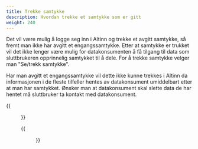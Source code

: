 ```yaml
---
title: Trekke samtykke
description: Hvordan trekke et samtykke som er gitt
weight: 240
---
```


Det vil være mulig å logge seg inn i Altinn og trekke et avgitt samtykke, så fremt man ikke har avgitt et engangssamtykke.
Etter at samtykke er trukket vil det ikke lenger være mulig for datakonsumenten å få tilgang til data som sluttbrukeren opprinnelig samtykket til å dele.
For å trekke samtykke velger man "Se/trekk samtykke".

Har man avgitt et engangssamtykke vil dette ikke kunne trekkes i Altinn da informasjonen i de fleste tilfeller hentes av datakonsument umiddelbart etter at man har samtykket. Ønsker man at datakonsument skal slette data de har hentet må sluttbruker ta kontakt med datakonsument. 

{{<figure src="se-engangssamtykke.png" title="Engangssamtykke - kan ikke trekkes" >}}

{{<figure src="se-trekk-ordinaert-samtykke.png" title="Ordinært samtykke - kan trekkes" >}}
